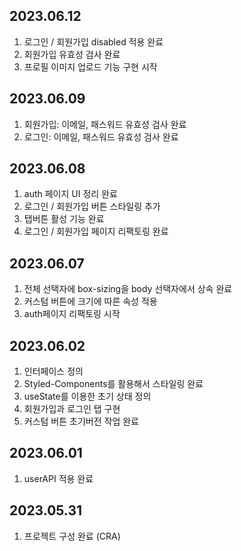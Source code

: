 ## 2023.06.12
1. 로그인 / 회원가입 disabled 적용 완료
2. 회원가입 유효성 검사 완료
3. 프로필 이미지 업로드 기능 구현 시작

## 2023.06.09
1. 회원가입: 이메일, 패스워드 유효성 검사 완료
2. 로그인: 이메일, 패스워드 유효성 검사 완료

## 2023.06.08
1. auth 페이지 UI 정리 완료
2. 로그인 / 회원가입 버튼 스타일링 추가
3. 탭버튼 활성 기능 완료
4. 로그인 / 회원가입 페이지 리팩토링 완료

## 2023.06.07
1. 전체 선택자에 box-sizing을 body 선택자에서 상속 완료
2. 커스텀 버튼에 크기에 따른 속성 적용
3. auth페이지 리팩토링 시작

## 2023.06.02
1. 인터페이스 정의
2. Styled-Components를 활용해서 스타일링 완료
3. useState를 이용한 초기 상태 정의
4. 회원가입과 로그인 탭 구현
5. 커스텀 버튼 초기버전 작업 완료

## 2023.06.01
1. userAPI 적용 완료

## 2023.05.31
1. 프로젝트 구성 완료 (CRA)